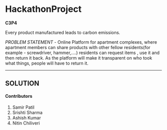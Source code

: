 # HackathonProject

**C3P4** 

Every product manufactured leads to carbon emissions.

*PROBLEM STATEMENT* - Online Platform for apartment complexes, where apartment members can share products with other fellow residents(for example - screwdriver, hammer,....) residents can request items , use it and then return it back. As the platform will make it transparent on who took what things, people will have to return it.

---

## SOLUTION


#### Contributors

1. Samir Patil
2. Srishti Sharma
3. Ashish Kumar
4. Nitin Chiliveri








 
